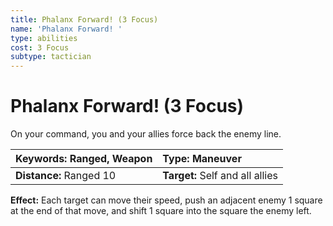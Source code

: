 ```yaml
---
title: Phalanx Forward! (3 Focus)
name: 'Phalanx Forward! '
type: abilities
cost: 3 Focus
subtype: tactician
---
```


# Phalanx Forward! (3 Focus)

On your command, you and your allies force back the enemy line.

| **Keywords:** Ranged, Weapon | **Type:** Maneuver              |
| :--------------------------- | :------------------------------ |
| **Distance:** Ranged 10      | **Target:** Self and all allies |

**Effect:** Each target can move their speed, push an adjacent enemy 1 square at the end of that move, and shift 1 square into the square the enemy left.
